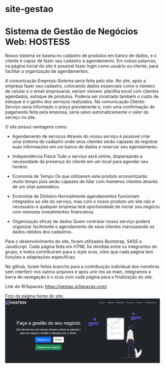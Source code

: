 # site-gestao

# Sistema de Gestão de Negócios Web: HOSTESS

Nosso sistema se baseia no cadastro de produtos em banco de dados, e o cliente é capaz de fazer seu cadastro e agendamento. Em outras palavras, na página inicial do site é possível fazer login como usuário ou cliente, para facilitar a organização de agendamentos.

A comunicação Empresa-Sistema seria feita pelo site. No site, após a empresa fazer seu cadastro, colocando dados essenciais como o número de celular e o email empresarial, seriam visíveis: planilha excel com clientes agendados, estoque de produtos. Poderia ser mostrado também o custo de estoque e o ganho dos serviços realizados. Na comunicação Cliente-Serviço seria informado o preço previamente e, com uma confirmação de pagamento feita pela empresa, seria salvo automaticamente o valor do serviço no site.

O site possui vantagens como:

* Agendamento de serviços
Através do nosso serviço é possível criar uma sistema de cadastro onde
seus clientes serão capazes de registrar suas informações em um banco de dados e
reservar seu agendamento.

* Independência Física
Todo o serviço será online, dispensando a necessidade da presença do cliente em
um local para agendar seu horário.

* Economia de Tempo
Os que utilizarem este produto economizarão muito tempo pois serão capazes de
lidar com inúmeros clientes através de um chat automático.

* Economia de Dinheiro
Normalmente agendamentos funcionam integrados ao site do serviço, mas com o nosso
produto um site não é necessário e qualquer empresa terá oportunidade de iniciar
seu negócio com menores investimentos financeiros.

* Organização eficaz de dados
Quem contratar nosso serviço poderá organizar facilmente o agendamento de seus
clientes manuseando os dados obtidos dos cadastros.

Para o desenvolvimento do site, foram utilizados Bootstrap, SASS e JavaScript. Cada página feita em HTML foi dividida entre os integrantes do grupo, e todos contribuiram para o style scss, visto que cada página tem funções e adaptações específicas.

No github, foram feitos branchs para a contribuição individual dos membros sem interferir nos outros arquivos e após unir-los ao main, integramos a barra de navegação e o scss com cada página para a finalização do site.

Link do W3spaces: https://gestao.w3spaces.com/

Foto da página home do site.
![Página incial do site](/imagens/home-hostess.png)


